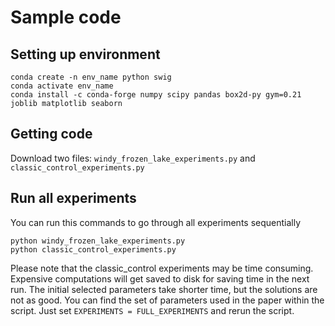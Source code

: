 # Sample code

## Setting up environment

```
conda create -n env_name python swig
conda activate env_name
conda install -c conda-forge numpy scipy pandas box2d-py gym=0.21 joblib matplotlib seaborn
```


## Getting code

Download two files: `windy_frozen_lake_experiments.py` and `classic_control_experiments.py`

## Run all experiments

You can run this commands to go through all experiments sequentially 
```
python windy_frozen_lake_experiments.py
python classic_control_experiments.py
```

Please note that the classic_control experiments may be time consuming. Expensive computations will get saved to disk for saving time in the next run. The initial selected parameters take shorter time, but the solutions are not as good. You can find the set of parameters used in the paper within the script. Just set `EXPERIMENTS = FULL_EXPERIMENTS` and rerun the script.


